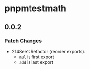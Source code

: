 # pnpmtestmath

## 0.0.2
### Patch Changes

- 2148ee1: Refactor (reorder exports).
  - `mul` is first export
  - `add` is last export
